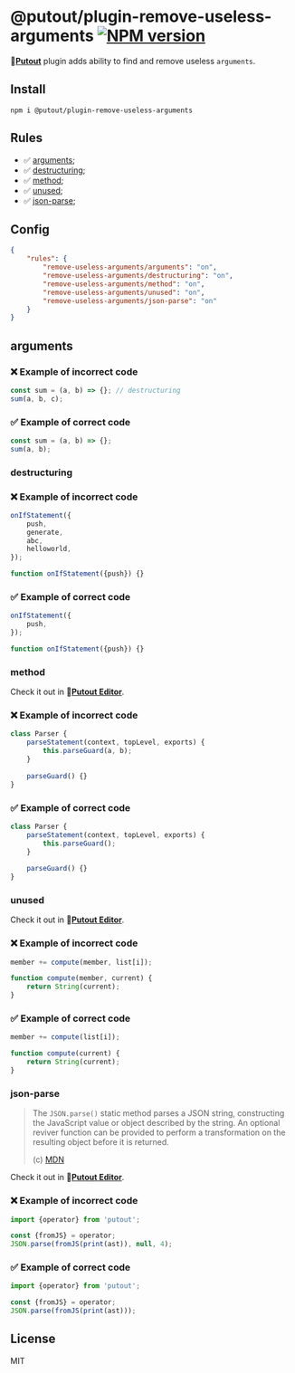 # @putout/plugin-remove-useless-arguments [![NPM version][NPMIMGURL]][NPMURL]

[NPMIMGURL]: https://img.shields.io/npm/v/@putout/plugin-remove-useless-arguments.svg?style=flat&longCache=true
[NPMURL]: https://npmjs.org/package/@putout/plugin-remove-useless-arguments"npm"

🐊[**Putout**](https://github.com/coderaiser/putout) plugin adds ability to find and remove useless `arguments`.

## Install

```
npm i @putout/plugin-remove-useless-arguments
```

## Rules

- ✅ [arguments](#arguments);
- ✅ [destructuring](#destructring);
- ✅ [method](#method);
- ✅ [unused](#unused);
- ✅ [json-parse](#json-parse);

## Config

```json
{
    "rules": {
        "remove-useless-arguments/arguments": "on",
        "remove-useless-arguments/destructuring": "on",
        "remove-useless-arguments/method": "on",
        "remove-useless-arguments/unused": "on",
        "remove-useless-arguments/json-parse": "on"
    }
}
```

## arguments

### ❌ Example of incorrect code

```js
const sum = (a, b) => {}; // destructuring
sum(a, b, c);
```

### ✅ Example of correct code

```js
const sum = (a, b) => {};
sum(a, b);
```

### destructuring

### ❌ Example of incorrect code

```js
onIfStatement({
    push,
    generate,
    abc,
    helloworld,
});

function onIfStatement({push}) {}
```

### ✅ Example of correct code

```js
onIfStatement({
    push,
});

function onIfStatement({push}) {}
```

### method

Check it out in 🐊[**Putout Editor**](https://putout.cloudcmd.io/#/gist/362c37e9f533299a7e721ac46f936801/0a47d094bd2a048eb6dcc224b808a63f2d076ccb).

### ❌ Example of incorrect code

```js
class Parser {
    parseStatement(context, topLevel, exports) {
        this.parseGuard(a, b);
    }
    
    parseGuard() {}
}
```

### ✅ Example of correct code

```js
class Parser {
    parseStatement(context, topLevel, exports) {
        this.parseGuard();
    }
    
    parseGuard() {}
}
```

### unused

Check it out in 🐊[**Putout Editor**](https://putout.cloudcmd.io/#/gist/f6bf5e069cfb1328fe7418c501e265cc/388ab2266babe84f77c1f82687f5ed44873e8651).

### ❌ Example of incorrect code

```js
member += compute(member, list[i]);

function compute(member, current) {
    return String(current);
}
```

### ✅ Example of correct code

```js
member += compute(list[i]);

function compute(current) {
    return String(current);
}
```

### json-parse

> The `JSON.parse()` static method parses a JSON string, constructing the JavaScript value or object described by the string. An optional reviver function can be provided to perform a transformation on the resulting object before it is returned.
>
> (c) [MDN](https://developer.mozilla.org/en-US/docs/Web/JavaScript/Reference/Global_Objects/JSON/parse)

Check it out in 🐊[**Putout Editor**](https://putout.cloudcmd.io/#/gist/efdb0e3d0ab937f7901ce3047626b5fd/580aa27e4fb61fbfe3eead0cd21971a6ff084174).

### ❌ Example of incorrect code

```js
import {operator} from 'putout';

const {fromJS} = operator;
JSON.parse(fromJS(print(ast)), null, 4);
```

### ✅ Example of correct code

```js
import {operator} from 'putout';

const {fromJS} = operator;
JSON.parse(fromJS(print(ast)));
```

## License

MIT
